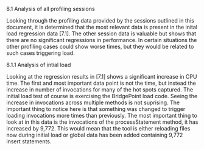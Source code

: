 8.1 Analysis of all profiling sessions

Looking through the profiling data provided by the sessions outlined in this document, it is determined that the most relevant data is present in the inital load regression data [7.1].  The other session data is valuable but shows that there are no significant regressions in performance.  In certain situations the other profiling cases could show worse times, but they would be related to such cases triggering load.

8.1.1 Analysis of intial load

Looking at the regression results in [7.1] shows a significant increase in CPU time.  The first and most important data point is not the time, but instead the increase in number of invocations for many of the hot spots captured.  The initial load test of course is exercising the BridgePoint load code.  Seeing the increase in invocations across multiple methods is not suprising.  The important thing to notice here is that something was changed to trigger loading invocations more times than previously.  The most important thing to look at in this data is the invocations of the processStatement method, it has increased by 9,772.  This would mean that the tool is either reloading files now during initial load or global data has been added containing 9,772 insert statements.

